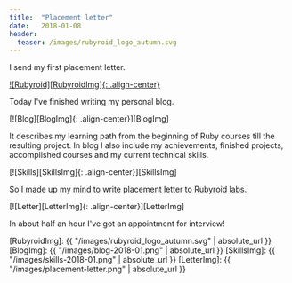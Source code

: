 ```yaml
---
title:  "Placement letter"
date:   2018-01-08
header:
  teaser: /images/rubyroid_logo_autumn.svg
---
```

I send my first placement letter.

[![Rubyroid][RubyroidImg]{: .align-center}][Rubyroid]

Today I've finished writing my personal blog.

[![Blog][BlogImg]{: .align-center}][BlogImg]

It describes my learning path from the beginning of Ruby courses till the resulting project.
In blog I also include my achievements, finished projects, accomplished courses and my current technical skills.

[![Skills][SkillsImg]{: .align-center}][SkillsImg]

So I made up my mind to write placement letter to [Rubyroid labs][Rubyroid].

[![Letter][LetterImg]{: .align-center}][LetterImg]

In about half an hour I've got an appointment for interview!

[Rubyroid]: https://rubyroidlabs.com
[RubyroidImg]: {{ "/images/rubyroid_logo_autumn.svg" | absolute_url }}
[BlogImg]: {{ "/images/blog-2018-01.png" | absolute_url }}
[SkillsImg]: {{ "/images/skills-2018-01.png" | absolute_url }}
[LetterImg]: {{ "/images/placement-letter.png" | absolute_url }}
